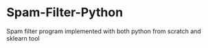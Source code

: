 # Spam-Filter-Python
Spam filter program implemented with both python from scratch and sklearn tool
